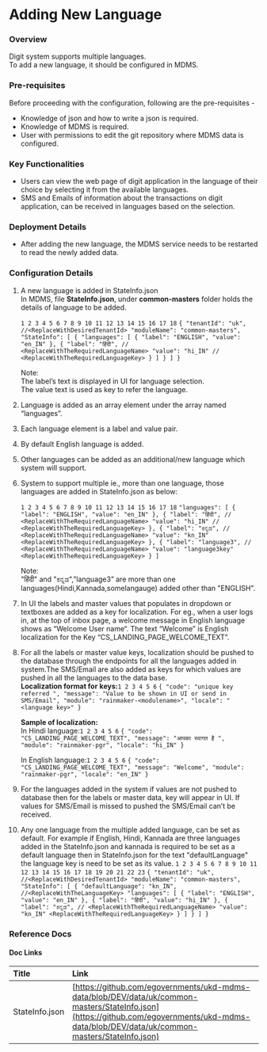 # Adding New Language



### Overview <a id="Overview"></a>

Digit system supports multiple languages.  
To add a new language, it should be configured in MDMS.

### Pre-requisites <a id="Pre-requisites"></a>

Before proceeding with the configuration, following are the pre-requisites -

* Knowledge of json and how to write a json is required.
* Knowledge of MDMS is required.
* User with permissions to edit the git repository where MDMS data is configured.

### Key Functionalities <a id="Key-Functionalities"></a>

* Users can view the web page of digit application in the language of their choice by selecting it from the available languages.
* SMS and Emails of information about the transactions on digit application, can be received in languages based on the selection.

### Deployment Details <a id="Deployment-Details"></a>

* After adding the new language, the MDMS service needs to be restarted to read the newly added data.

### Configuration Details <a id="Configuration-Details"></a>

1. A new language is added in StateInfo.json  
   In MDMS, file **StateInfo.json**, under **common-masters** folder holds the details of language  to be added.  
  
   `1 2 3 4 5 6 7 8 9 10 11 12 13 14 15 16 17 18` `{ "tenantId": "uk", //<ReplaceWithDesiredTenantId> "moduleName": "common-masters", "StateInfo": [ { "languages": [ { "label": "ENGLISH", "value": "en_IN" }, { "label": "हिंदी", // <ReplaceWithTheRequiredLanguageName> "value": "hi_IN" // <ReplaceWithTheRequiredLanguageKey> } ] } ] }`

  
   Note:  
   The label’s text is displayed in UI for language selection.  
   The value text is used as key to refer the language.  
  

2. Language is added as an array element under the array named “languages”.
3. Each language element is a label and value pair.
4. By default English language is added.
5. Other languages can be added as an additional/new language which system will support.
6. System to support multiple ie., more than one language, those languages are added in StateInfo.json as below:  
  
   `1 2 3 4 5 6 7 8 9 10 11 12 13 14 15 16 17 18` `"languages": [ { "label": "ENGLISH", "value": "en_IN" }, { "label": "हिंदी", // <ReplaceWithTheRequiredLanguageName> "value": "hi_IN" // <ReplaceWithTheRequiredLanguageKey> }, { "label": "ಕನ್ನಡ", // <ReplaceWithTheRequiredLanguageName> "value": "kn_IN" <ReplaceWithTheRequiredLanguageKey> }, { "label": "language3", // <ReplaceWithTheRequiredLanguageName> "value": "language3key" <ReplaceWithTheRequiredLanguageKey> } ]`

   Note:  
   "हिंदी" and "ಕನ್ನಡ",”language3” are more than one languages\(Hindi,Kannada,somelangauge\) added other than "ENGLISH".  
  

7. In UI the labels and master values that populates in dropdown or textboxes are added as a key for localization. For eg., when a user logs in, at the top of inbox page, a welcome message in English language shows as “Welcome User name“. The text “Welcome” is English localization for the Key “CS\_LANDING\_PAGE\_WELCOME\_TEXT”.
8. For all the labels or master value keys, localization should be pushed to the database through the endpoints for all the languages added in system.The SMS/Email are also added as keys for which values are pushed in all the languages to the data base.  
   **Localization format for** **keys:**`1 2 3 4 5 6` `{ "code": "unique key referred ", "message": "Value to be shown in UI or send in SMS/Email", "module": "rainmaker-<modulename>", "locale": "<language key>" }`

   **Sample of localization:**  
   In Hindi language:`1 2 3 4 5 6` `{ "code": "CS_LANDING_PAGE_WELCOME_TEXT", "message": "आपका स्वागत है ", "module": "rainmaker-pgr", "locale": "hi_IN" }`

  
   In English language:`1 2 3 4 5 6` `{ "code": "CS_LANDING_PAGE_WELCOME_TEXT", "message": "Welcome", "module": "rainmaker-pgr", "locale": "en_IN" }`

9. For the languages added in the system if values are not pushed to database then for the labels or master data, key will appear in UI. If values for SMS/Email is missed to pushed the SMS/Email can’t be received.
10. Any one language from the multiple added language, can be set as default. For example if English, Hindi, Kannada are three languages added in the StateInfo.json and kannada is required to be set as a default language then in StateInfo.json for the text "defaultLanguage" the language key is need to be set as its value.  `1 2 3 4 5 6 7 8 9 10 11 12 13 14 15 16 17 18 19 20 21 22 23` `{ "tenantId": "uk", //<ReplaceWithDesiredTenantId> "moduleName": "common-masters", "StateInfo": [ { "defaultLanguage": "kn_IN", //<ReplaceWithTheLanguageKey> "languages": [ { "label": "ENGLISH", "value": "en_IN" }, { "label": "हिंदी", "value": "hi_IN" }, { "label": "ಕನ್ನಡ", // <ReplaceWithTheRequiredLanguageName> "value": "kn_IN" <ReplaceWithTheRequiredLanguageKey> } ] } ] }`

### Reference Docs <a id="Reference-Docs"></a>

#### Doc Links <a id="Doc-Links"></a>

| **Title**  | **Link** |
| :--- | :--- |
|  StateInfo.json | [https://github.com/egovernments/ukd-mdms-data/blob/DEV/data/uk/common-masters/StateInfo.json](https://github.com/egovernments/ukd-mdms-data/blob/DEV/data/uk/common-masters/StateInfo.json) |

